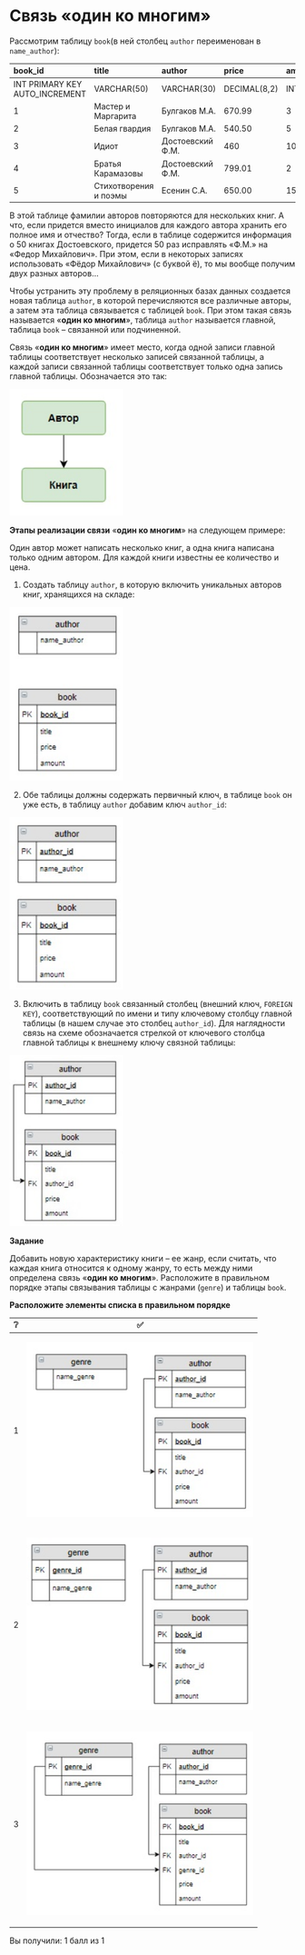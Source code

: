 # Связь «один ко многим»

Рассмотрим таблицу `book`(в ней столбец `author` переименован в `name_author`):

| **book_id**                    | **title**              | **author**       | **price**       | **amount** |
|:-------------------------------|:-----------------------|:-----------------|:----------------|:-----------|
| INT PRIMARY KEY AUTO_INCREMENT | VARCHAR(50)            | VARCHAR(30)      | DECIMAL(8,2)    | INT        |
| 1                              | Мастер и Маргарита     | Булгаков М.А.    | 670.99          | 3          |
| 2                              | Белая гвардия          | Булгаков М.А.    | 540.50          | 5          |
| 3                              | Идиот                  | Достоевский Ф.М. | 460             | 10         |
| 4                              | Братья Карамазовы      | Достоевский Ф.М. | 799.01          | 2          |
| 5                              | Стихотворения и поэмы  | Есенин С.А.      | 650.00          | 15         |

В этой таблице фамилии авторов повторяются для нескольких книг. А что, если придется вместо инициалов для каждого автора хранить его полное имя и отчество? Тогда, если в таблице содержится информация о 50 книгах Достоевского, придется 50 раз исправлять «Ф.М.» на «Федор Михайлович». При этом, если в некоторых записях использовать «Фёдор Михайлович» (c буквой ё), то мы вообще получим двух разных авторов... 

Чтобы устранить эту проблему в реляционных базах данных создается новая таблица `author`, в которой перечисляются все различные авторы, а затем эта таблица связывается с таблицей `book`. При этом такая связь называется «**один ко многим**», таблица `author` называется главной, таблица `book` – связанной или подчиненной. 

Связь «**один ко многим**» имеет место, когда одной записи главной таблицы соответствует несколько записей связанной таблицы, а каждой записи связанной таблицы соответствует только одна запись главной таблицы. Обозначается это так:

<p float="left">
<img src="cx_2_9.jpg" width="200" />
</p>

**Этапы реализации связи** «**один ко многим**» на следующем примере:

Один автор может написать несколько книг, а одна книга написана только одним автором. Для каждой книги известны ее количество и цена.

1. Создать таблицу `author`,  в которую включить уникальных авторов книг, хранящихся на складе:

<p float="left">
<img src="cx_2_4.jpg" width="200" />
</p>

2. Обе таблицы должны содержать первичный ключ, в таблице `book` он уже есть, в таблицу `author` добавим ключ `author_id`:

<p float="left">
<img src="cx_2_3.jpg" width="200" />
</p>

3. Включить в таблицу `book` связанный столбец (внешний ключ, `FOREIGN KEY`), соответствующий по имени и типу ключевому столбцу главной таблицы (в нашем случае это столбец `author_id`). Для наглядности связь на схеме обозначается стрелкой от ключевого столбца главной таблицы к внешнему ключу связной таблицы:

<p float="left">
<img src="cx_2_2.jpg" width="200" />
</p>

**Задание**

Добавить новую характеристику книги – ее жанр, если считать, что каждая книга относится к одному жанру, то есть между ними определена связь «**один ко многим**». Расположите в правильном порядке этапы связывания таблицы с жанрами (`genre`) и таблицы `book`.

**Расположите элементы списка в правильном порядке**

| ❔ | ✅                                                          |
|---|------------------------------------------------------------|
| 1 | <p float="left"> <img src="cx_2_8.jpg" width="400" /> </p> |
| 2 | <p float="left"> <img src="cx_2_7.jpg" width="400" /> </p> |
| 3 | <p float="left"> <img src="cx_2_6.jpg" width="400" /> </p> |

Вы получили: 1 балл из 1
